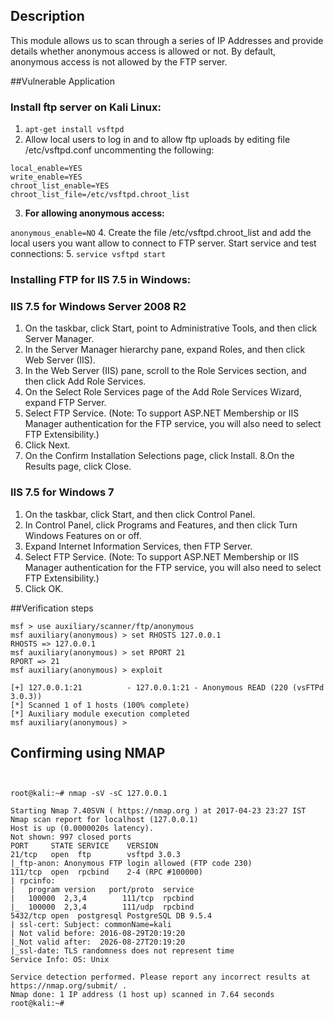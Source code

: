 ## Description

This module allows us to scan through a series of IP Addresses and provide details whether anonymous access is allowed or not. By default, anonymous access is not allowed by the FTP server.

##Vulnerable Application

### Install ftp server on Kali Linux:

1.  ```apt-get install vsftpd```
2. Allow local users to log in and to allow ftp uploads by editing file /etc/vsftpd.conf uncommenting the following:
```
local_enable=YES
write_enable=YES
chroot_list_enable=YES
chroot_list_file=/etc/vsftpd.chroot_list
```
3. **For allowing anonymous access:**

```anonymous_enable=NO```
4. Create the file /etc/vsftpd.chroot_list and add the local users you want allow to connect to FTP server. Start service and test connections:
5. ```service vsftpd start``` 



### Installing FTP for IIS 7.5 in Windows:

### IIS 7.5 for Windows Server 2008 R2

1. On the taskbar, click Start, point to Administrative Tools, and then click Server Manager.
2. In the Server Manager hierarchy pane, expand Roles, and then click Web Server (IIS).
3. In the Web Server (IIS) pane, scroll to the Role Services section, and then click Add Role Services.
4. On the Select Role Services page of the Add Role Services Wizard, expand FTP Server.
5. Select FTP Service. (Note: To support ASP.NET Membership or IIS Manager authentication for the FTP service, you will also need to select FTP Extensibility.)
6. Click Next.
7. On the Confirm Installation Selections page, click Install.
8.On the Results page, click Close. 

### IIS 7.5 for Windows 7

1. On the taskbar, click Start, and then click Control Panel.
2. In Control Panel, click Programs and Features, and then click Turn Windows Features on or off.
3. Expand Internet Information Services, then FTP Server.
4. Select FTP Service. (Note: To support ASP.NET Membership or IIS Manager authentication for the FTP service, you will also need to select FTP Extensibility.)
5. Click OK. 

##Verification steps

```
msf > use auxiliary/scanner/ftp/anonymous
msf auxiliary(anonymous) > set RHOSTS 127.0.0.1
RHOSTS => 127.0.0.1
msf auxiliary(anonymous) > set RPORT 21
RPORT => 21
msf auxiliary(anonymous) > exploit

[+] 127.0.0.1:21          - 127.0.0.1:21 - Anonymous READ (220 (vsFTPd 3.0.3))
[*] Scanned 1 of 1 hosts (100% complete)
[*] Auxiliary module execution completed
msf auxiliary(anonymous) > 
```

## Confirming using NMAP

```


root@kali:~# nmap -sV -sC 127.0.0.1

Starting Nmap 7.40SVN ( https://nmap.org ) at 2017-04-23 23:27 IST
Nmap scan report for localhost (127.0.0.1)
Host is up (0.0000020s latency).
Not shown: 997 closed ports
PORT     STATE SERVICE    VERSION
21/tcp   open  ftp        vsftpd 3.0.3
|_ftp-anon: Anonymous FTP login allowed (FTP code 230)
111/tcp  open  rpcbind    2-4 (RPC #100000)
| rpcinfo: 
|   program version   port/proto  service
|   100000  2,3,4        111/tcp  rpcbind
|_  100000  2,3,4        111/udp  rpcbind
5432/tcp open  postgresql PostgreSQL DB 9.5.4
| ssl-cert: Subject: commonName=kali
| Not valid before: 2016-08-29T20:19:20
|_Not valid after:  2026-08-27T20:19:20
|_ssl-date: TLS randomness does not represent time
Service Info: OS: Unix

Service detection performed. Please report any incorrect results at https://nmap.org/submit/ .
Nmap done: 1 IP address (1 host up) scanned in 7.64 seconds
root@kali:~# 
```

